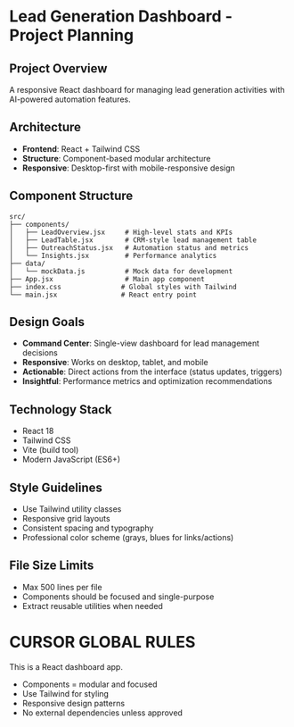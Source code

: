 # Lead Generation Dashboard - Project Planning

## Project Overview
A responsive React dashboard for managing lead generation activities with AI-powered automation features.

## Architecture
- **Frontend**: React + Tailwind CSS
- **Structure**: Component-based modular architecture
- **Responsive**: Desktop-first with mobile-responsive design

## Component Structure
```
src/
├── components/
│   ├── LeadOverview.jsx     # High-level stats and KPIs
│   ├── LeadTable.jsx        # CRM-style lead management table
│   ├── OutreachStatus.jsx   # Automation status and metrics
│   └── Insights.jsx         # Performance analytics
├── data/
│   └── mockData.js          # Mock data for development
├── App.jsx                  # Main app component
├── index.css               # Global styles with Tailwind
└── main.jsx                # React entry point
```

## Design Goals
- **Command Center**: Single-view dashboard for lead management decisions
- **Responsive**: Works on desktop, tablet, and mobile
- **Actionable**: Direct actions from the interface (status updates, triggers)
- **Insightful**: Performance metrics and optimization recommendations

## Technology Stack
- React 18
- Tailwind CSS
- Vite (build tool)
- Modern JavaScript (ES6+)

## Style Guidelines
- Use Tailwind utility classes
- Responsive grid layouts
- Consistent spacing and typography
- Professional color scheme (grays, blues for links/actions)

## File Size Limits
- Max 500 lines per file
- Components should be focused and single-purpose
- Extract reusable utilities when needed

# CURSOR GLOBAL RULES
This is a React dashboard app.
- Components = modular and focused
- Use Tailwind for styling
- Responsive design patterns
- No external dependencies unless approved 